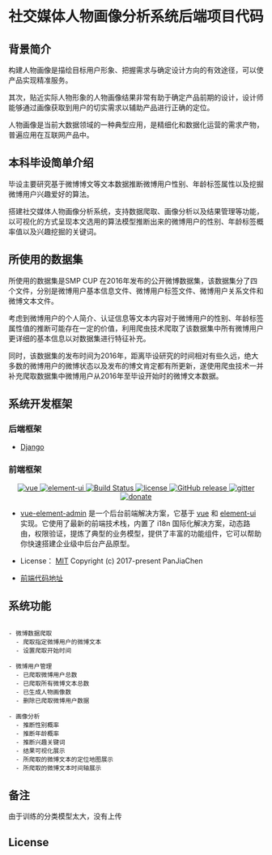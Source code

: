 <h1 align="center">
社交媒体人物画像分析系统后端项目代码
</h1>

## 背景简介
构建人物画像是描绘目标用户形象、把握需求与确定设计方向的有效途径，可以使产品实现精准服务。

其次，贴近实际人物形象的人物画像结果非常有助于确定产品前期的设计，设计师能够通过画像获取到用户的切实需求以辅助产品进行正确的定位。

人物画像是当前大数据领域的一种典型应用，是精细化和数据化运营的需求产物，普遍应用在互联网产品中。

## 本科毕设简单介绍
毕设主要研究基于微博博文等文本数据推断微博用户性别、年龄标签属性以及挖掘微博用户兴趣爱好的算法。

搭建社交媒体人物画像分析系统，支持数据爬取、画像分析以及结果管理等功能，以可视化的方式呈现本文选用的算法模型推断出来的微博用户的性别、年龄标签概率值以及兴趣挖掘的关键词。

## 所使用的数据集
所使用的数据集是SMP CUP 在2016年发布的公开微博数据集，该数据集分了四个文件，分别是微博用户基本信息文件、微博用户标签文件、微博用户关系文件和微博文本文件。

考虑到微博用户的个人简介、认证信息等文本内容对于微博用户的性别、年龄标签属性值的推断可能存在一定的价值，利用爬虫技术爬取了该数据集中所有微博用户更详细的基本信息以对数据集进行特征补充。

同时，该数据集的发布时间为2016年，距离毕设研究的时间相对有些久远，绝大多数的微博用户的微博状态以及发布的博文肯定都有所更新，遂使用爬虫技术一并补充爬取数据集中微博用户从2016年至毕设开始时的微博文本数据。

## 系统开发框架
### 后端框架
- [Django](https://www.djangoproject.com/)


### 前端框架
<p align="center">
  <a href="https://github.com/vuejs/vue">
    <img src="https://img.shields.io/badge/vue-2.6.10-brightgreen.svg" alt="vue">
  </a>
  <a href="https://github.com/ElemeFE/element">
    <img src="https://img.shields.io/badge/element--ui-2.7.0-brightgreen.svg" alt="element-ui">
  </a>
  <a href="https://travis-ci.org/PanJiaChen/vue-element-admin" rel="nofollow">
    <img src="https://travis-ci.org/PanJiaChen/vue-element-admin.svg?branch=master" alt="Build Status">
  </a>
  <a href="https://github.com/PanJiaChen/vue-element-admin/blob/master/LICENSE">
    <img src="https://img.shields.io/github/license/mashape/apistatus.svg" alt="license">
  </a>
  <a href="https://github.com/PanJiaChen/vue-element-admin/releases">
    <img src="https://img.shields.io/github/release/PanJiaChen/vue-element-admin.svg" alt="GitHub release">
  </a>
  <a href="https://gitter.im/vue-element-admin/discuss">
    <img src="https://badges.gitter.im/Join%20Chat.svg" alt="gitter">
  </a>
  <a href="https://panjiachen.github.io/vue-element-admin-site/donate">
    <img src="https://img.shields.io/badge/%24-donate-ff69b4.svg" alt="donate">
  </a>
</p>

- [vue-element-admin](https://panjiachen.github.io/vue-element-admin) 是一个后台前端解决方案，它基于 [vue](https://github.com/vuejs/vue) 和 [element-ui](https://element.eleme.io/#/zh-CN/component/installation) 实现。它使用了最新的前端技术栈，内置了 i18n 国际化解决方案，动态路由，权限验证，提炼了典型的业务模型，提供了丰富的功能组件，它可以帮助你快速搭建企业级中后台产品原型。

- License： [MIT](https://github.com/PanJiaChen/vue-element-admin/blob/master/LICENSE)
Copyright (c) 2017-present PanJiaChen

- [前端代码地址](https://github.com/SongYuQiu/Social-Network-Portrait-Analysis-System)


## 系统功能

```

- 微博数据爬取
  - 爬取指定微博用户的微博文本
  - 设置爬取开始时间

- 微博用户管理
  - 已爬取微博用户总数
  - 已爬取所有微博文本总数
  - 已生成人物画像数
  - 删除已爬取微博用户数据

- 画像分析
  - 推断性别概率
  - 推断年龄概率
  - 推断兴趣关键词
  - 结果可视化展示
  - 所爬取的微博文本的定位地图展示
  - 所爬取的微博文本时间轴展示

```

## 备注
由于训练的分类模型太大，没有上传


## License
